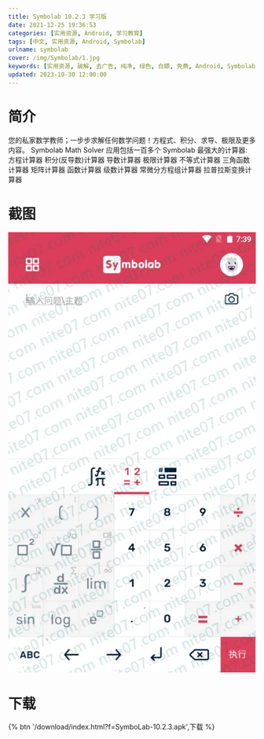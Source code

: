 ```yaml
---
title: Symbolab 10.2.3 学习版
date: 2021-12-25 19:36:53
categories: [实用资源, Android, 学习教育]
tags: [中文, 实用资源, Android, Symbolab]
urlname: symbolab
cover: /img/Symbolab/1.jpg
keywords: [实用资源, 破解, 去广告, 纯净, 绿色, 白嫖, 免费, Android, Symbolab]
updated: 2023-10-30 12:00:00
---
```


# 简介

您的私家数学教师；一步步求解任何数学问题！方程式、积分、求导、极限及更多内容。
Symbolab Math Solver 应用包括一百多个 Symbolab 最强大的计算器:
方程计算器
积分(反导数)计算器
导数计算器
极限计算器
不等式计算器
三角函数计算器
矩阵计算器
函数计算器
级数计算器
常微分方程组计算器
拉普拉斯变换计算器

# 截图

![](/img/Symbolab/2.jpg)

# 下载

{% btn '/download/index.html?f=SymboLab-10.2.3.apk',下载 %}
